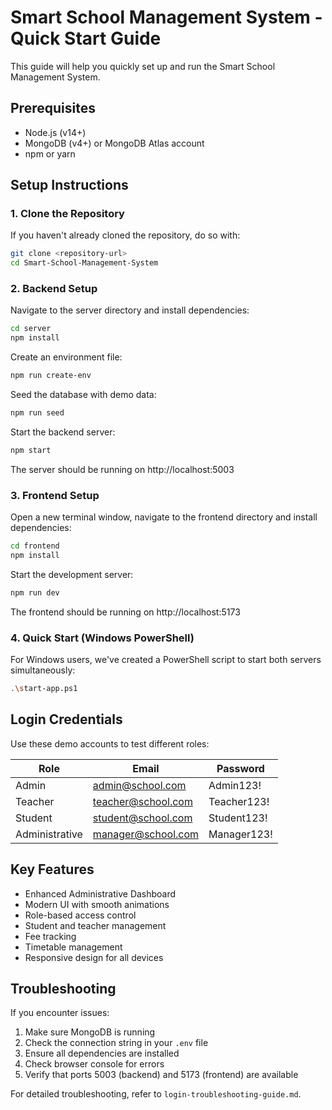 # Smart School Management System - Quick Start Guide

This guide will help you quickly set up and run the Smart School Management System.

## Prerequisites

- Node.js (v14+)
- MongoDB (v4+) or MongoDB Atlas account
- npm or yarn

## Setup Instructions

### 1. Clone the Repository

If you haven't already cloned the repository, do so with:

```bash
git clone <repository-url>
cd Smart-School-Management-System
```

### 2. Backend Setup

Navigate to the server directory and install dependencies:

```bash
cd server
npm install
```

Create an environment file:

```bash
npm run create-env
```

Seed the database with demo data:

```bash
npm run seed
```

Start the backend server:

```bash
npm start
```

The server should be running on http://localhost:5003

### 3. Frontend Setup

Open a new terminal window, navigate to the frontend directory and install dependencies:

```bash
cd frontend
npm install
```

Start the development server:

```bash
npm run dev
```

The frontend should be running on http://localhost:5173

### 4. Quick Start (Windows PowerShell)

For Windows users, we've created a PowerShell script to start both servers simultaneously:

```bash
.\start-app.ps1
```

## Login Credentials

Use these demo accounts to test different roles:

| Role | Email | Password |
|------|-------|----------|
| Admin | admin@school.com | Admin123! |
| Teacher | teacher@school.com | Teacher123! |
| Student | student@school.com | Student123! |
| Administrative | manager@school.com | Manager123! |

## Key Features

- Enhanced Administrative Dashboard
- Modern UI with smooth animations
- Role-based access control
- Student and teacher management
- Fee tracking
- Timetable management
- Responsive design for all devices

## Troubleshooting

If you encounter issues:

1. Make sure MongoDB is running
2. Check the connection string in your `.env` file
3. Ensure all dependencies are installed
4. Check browser console for errors
5. Verify that ports 5003 (backend) and 5173 (frontend) are available

For detailed troubleshooting, refer to `login-troubleshooting-guide.md`. 